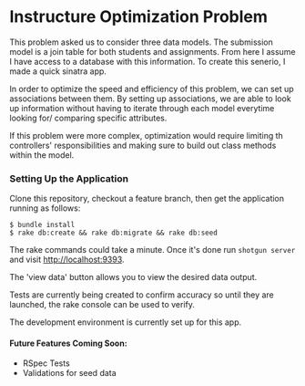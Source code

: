 # Instructure Optimization Problem

This problem asked us to consider three data models.
The submission model is a join table for both students and assignments.
From here I assume I have access to a database with this information.
To create this senerio, I made a quick sinatra app.

In order to optimize the speed and efficiency of this problem, we can set up associations between them.
By setting up associations, we are able to look up information without having to iterate through each model everytime looking for/ comparing specific attributes.

If this problem were more complex, optimization would require limiting th controllers' responsibilities and making sure to build out class methods within the model.

### Setting Up the Application

Clone this repository, checkout a feature branch, then get the application running as follows:

```text
$ bundle install
$ rake db:create && rake db:migrate && rake db:seed
```

The rake commands could take a minute.  Once it's done run `shotgun server` and visit [http://localhost:9393](http://localhost:9393).

The 'view data' button allows you to view the desired data output.

Tests are currently being created to confirm accuracy so until they are launched, the rake console can be used to verify.

The development environment is currently set up for this app.

#### Future Features Coming Soon:

- RSpec Tests
- Validations for seed data


